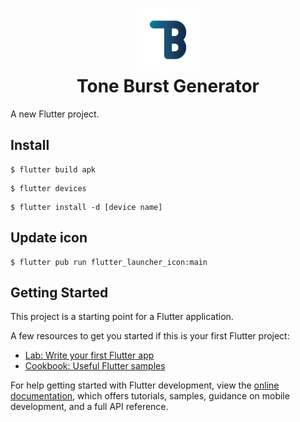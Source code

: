 <h1 align=center>
    <a href="https://github.com/ryo-furukawa-1122/Tone-Burst-Generator">
        <img src="assets/images/icon.png" width=100px>
    </a>
    <br>
    Tone Burst Generator
</h1>

A new Flutter project.

## Install 
```
$ flutter build apk
```
```
$ flutter devices
```
```
$ flutter install -d [device name]
```

## Update icon
```
$ flutter pub run flutter_launcher_icon:main
```
## Getting Started

This project is a starting point for a Flutter application.

A few resources to get you started if this is your first Flutter project:

- [Lab: Write your first Flutter app](https://docs.flutter.dev/get-started/codelab)
- [Cookbook: Useful Flutter samples](https://docs.flutter.dev/cookbook)

For help getting started with Flutter development, view the
[online documentation](https://docs.flutter.dev/), which offers tutorials,
samples, guidance on mobile development, and a full API reference.
